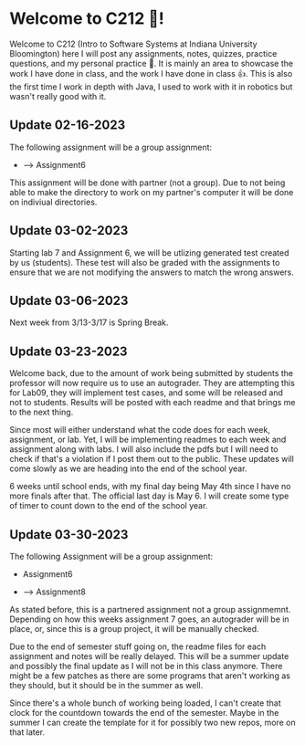 # Welcome to C212 🙂!

Welcome to C212 (Intro to Software Systems at Indiana University Bloomington) here I will post any assignments, notes, quizzes, practice questions, and my personal practice 📝. It is mainly an area to showcase the work I have done in class, and the work I have done in class 👍. This is also the first time I work in depth with Java, I used to work with it in robotics but wasn't really good with it. 

## Update 02-16-2023

The following assignment will be a group assignment:

* --> Assignment6

This assignment will be done with partner (not a group). Due to not being able to make the directory to work on my partner's computer it will be done on indiviual directories.

## Update 03-02-2023

Starting lab 7 and Assignment 6, we will be utlizing generated test created by us (students). These test will also be graded with the assignments to ensure that we are not modifying the answers to match the wrong answers. 

## Update 03-06-2023

Next week from 3/13-3/17 is Spring Break.

## Update 03-23-2023 

Welcome back, due to the amount of work being submitted by students the professor will now require us to use an autograder. They are attempting this for Lab09, they will implement test cases, and some will be released and not to students. Results will be posted with each readme and that brings me to the next thing.

Since most will either understand what the code does for each week, assignment, or lab. Yet, I will be implementing readmes to each week and assignment along with labs. I will also include the pdfs but I will need to check if that's a violation if I post them out to the public. These updates will come slowly as we are heading into the end of the school year.

6 weeks until school ends, with my final day being May 4th since I have no more finals after that. The official last day is May 6. I will create some type of timer to count down to the end of the school year.

## Update 03-30-2023

The following Assignment will be a group assignment:

- Assignment6
* --> Assignment8

As stated before, this is a partnered assignment not a group assignmemnt. Depending on how this weeks assignment 7 goes, an autograder will be in place, or, since this is a group project, it will be manually checked. 

Due to the end of semester stuff going on, the readme files for each assignment and notes will be really delayed. This will be a summer update and possibly the final update as I will not be in this class anymore. There might be a few patches as there are some programs that aren't working as they should, but it should be in the summer as well. 

Since there's a whole bunch of working being loaded, I can't create that clock for the countdown towards the end of the semester. Maybe in the summer I can create the template for it for possibly two new repos, more on that later. 


